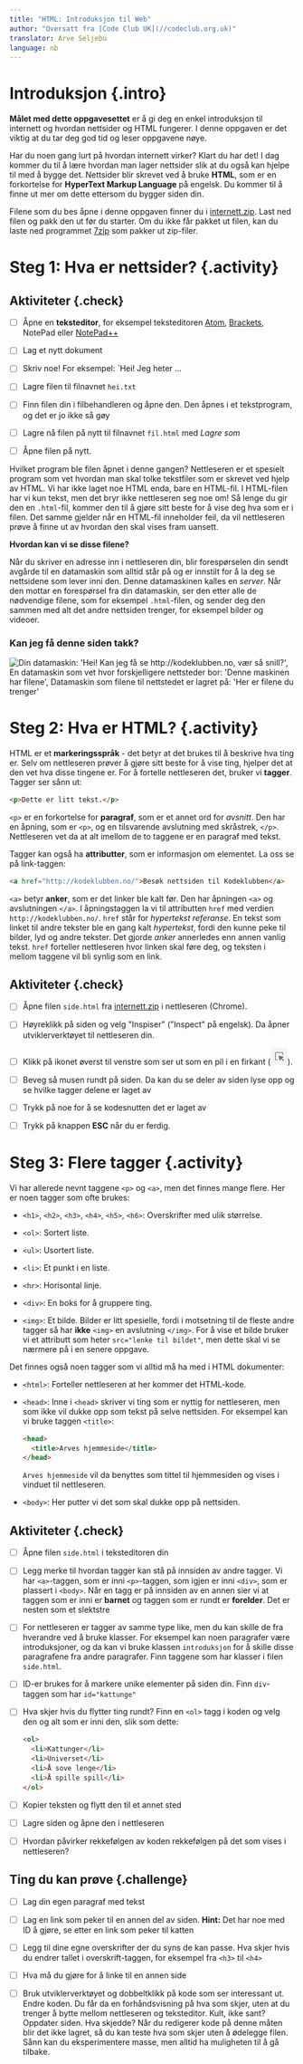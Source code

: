 ```yaml
---
title: "HTML: Introduksjon til Web"
author: "Oversatt fra [Code Club UK](//codeclub.org.uk)"
translator: Arve Seljebu
language: nb
---
```



# Introduksjon {.intro}

**Målet med dette oppgavesettet** er å gi deg en enkel introduksjon til
internett og hvordan nettsider og HTML fungerer. I denne oppgaven er det viktig
at du tar deg god tid og leser oppgavene nøye.

Har du noen gang lurt på hvordan internett virker? Klart du har det! I dag
kommer du til å lære hvordan man lager nettsider slik at du også kan hjelpe til
med å bygge det. Nettsider blir skrevet ved å bruke **HTML**, som er en
forkortelse for **HyperText Markup Language** på engelsk. Du kommer til å finne
ut mer om dette ettersom du bygger siden din.

Filene som du bes åpne i denne oppgaven finner du i
[internett.zip](internett.zip). Last ned filen og pakk den ut før du starter. Om
du ikke får pakket ut filen, kan du laste ned programmet
[7zip](http://www.7-zip.org/) som pakker ut zip-filer.


# Steg 1: Hva er nettsider? {.activity}

## Aktiviteter {.check}

- [ ] Åpne en **teksteditor**, for eksempel teksteditoren
  [Atom](http://atom.io), [Brackets](http://brackets.io/), NotePad eller [NotePad++](https://notepad-plus-plus.org/)

- [ ] Lag et nytt dokument

- [ ] Skriv noe! For eksempel: `Hei! Jeg heter ...

- [ ] Lagre filen til filnavnet `hei.txt`

- [ ] Finn filen din i filbehandleren og åpne den. Den åpnes i et tekstprogram,
  og det er jo ikke så gøy

- [ ] Lagre nå filen på nytt til filnavnet `fil.html` med *Lagre som*

- [ ] Åpne filen på nytt.

Hvilket program ble filen åpnet i denne gangen? Nettleseren er et spesielt
program som vet hvordan man skal tolke tekstfiler som er skrevet ved hjelp av
HTML. Vi har ikke laget noe HTML enda, bare en HTML-fil. I HTML-filen har vi kun
tekst, men det bryr ikke nettleseren seg noe om! Så lenge du gir den en
`.html`-fil, kommer den til å gjøre sitt beste for å vise deg hva som er i
filen. Det samme gjelder når en HTML-fil inneholder feil, da vil nettleseren
prøve å finne ut av hvordan den skal vises fram uansett.

**Hvordan kan vi se disse filene?**

Når du skriver en adresse inn i nettleseren din, blir forespørselen din sendt
avgårde til en datamaskin som alltid står på og er innstilt for å la deg se
nettsidene som lever inni den. Denne datamaskinen kalles en *server*. Når den
mottar en forespørsel fra din datamaskin, ser den etter alle de nødvendige
filene, som for eksempel `.html`-filen, og sender deg den sammen med alt det
andre nettsiden trenger, for eksempel bilder og videoer.

### Kan jeg få denne siden takk?

![Din datamaskin: 'Hei! Kan jeg få se http://kodeklubben.no, vær så snill?', En
datamaskin som vet hvor forskjelligere nettsteder bor: 'Denne maskinen har
filene', Datamaskin som filene til nettstedet er lagret på: 'Her er filene du
trenger'](webdialog.png)


# Steg 2: Hva er HTML? {.activity}

HTML er et **markeringsspråk** - det betyr at det brukes til å beskrive hva ting
er. Selv om nettleseren prøver å gjøre sitt beste for å vise ting, hjelper det
at den vet hva disse tingene er. For å fortelle nettleseren det, bruker vi
**tagger**. Tagger ser sånn ut:

```html
<p>Dette er litt tekst.</p>
```

`<p>` er en forkortelse for **paragraf**, som er et annet ord for _avsnitt_. Den
har en åpning, som er `<p>`, og en tilsvarende avslutning med skråstrek, `</p>`.
Nettleseren vet da at alt imellom de to taggene er en paragraf med tekst.

Tagger kan også ha **attributter**, som er informasjon om elementet. La oss se
på link-taggen:

```html
<a href="http://kodeklubben.no/">Besøk nettsiden til Kodeklubben</a>
```

`<a>` betyr **anker**, som er det linker ble kalt før. Den har åpningen `<a>` og
avslutningen `</a>`. I åpningstaggen la vi til attributten `href` med verdien
`http://kodeklubben.no/`. `href` står for *hypertekst referanse*. En tekst som
linket til andre tekster ble en gang kalt *hypertekst*, fordi den kunne peke til
bilder, lyd og andre tekster. Det gjorde *anker* annerledes enn annen vanlig
tekst. `href` forteller nettleseren hvor linken skal føre deg, og teksten i
mellom taggene vil bli synlig som en link.

## Aktiviteter {.check}

- [ ] Åpne filen `side.html` fra [internett.zip](internett.zip) i nettleseren (Chrome).

- [ ] Høyreklikk på siden og velg "Inspiser" ("Inspect" på engelsk). Da åpner utviklerverktøyet til nettleseren din.

- [ ] Klikk på ikonet øverst til venstre som ser ut som en pil i en firkant (![Bilde av "Pick element" ikon](pickelement.png)).

- [ ] Beveg så musen rundt på siden. Da kan du se deler av siden lyse opp og se
  hvilke tagger delene er laget av

- [ ] Trykk på noe for å se kodesnutten det er laget av

- [ ] Trykk på knappen **ESC** når du er ferdig.


# Steg 3: Flere tagger {.activity}

Vi har allerede nevnt taggene `<p>` og `<a>`, men det finnes mange flere. Her er
noen tagger som ofte brukes:

- `<h1>`, `<h2>`, `<h3>`, `<h4>`, `<h5>`, `<h6>`: Overskrifter med ulik
  størrelse.

- `<ol>`: Sortert liste.

- `<ul>`: Usortert liste.

- `<li>`: Et punkt i en liste.

- `<hr>`: Horisontal linje.

- `<div>`: En boks for å gruppere ting.

- `<img>`: Et bilde. Bilder er litt spesielle, fordi i motsetning til de fleste
  andre tagger så har **ikke** `<img>` en avslutning `</img>`. For å vise et
  bilde bruker vi et attributt som heter `src="lenke til bildet"`, men dette
  skal vi se nærmere på i en senere oppgave.

Det finnes også noen tagger som vi alltid må ha med i HTML dokumenter:

- `<html>`: Forteller nettleseren at her kommer det HTML-kode.

- `<head>`: Inne i `<head>` skriver vi ting som er nyttig for nettleseren, men
  som ikke vil dukke opp som tekst på selve nettsiden. For eksempel kan vi bruke
  taggen `<title>`:

  ```html
  <head>
    <title>Arves hjemmeside</title>
  </head>
  ```

  `Arves hjemmeside` vil da benyttes som tittel til hjemmesiden og vises i
  vinduet til nettleseren.

- `<body>`: Her putter vi det som skal dukke opp på nettsiden.

## Aktiviteter {.check}

- [ ] Åpne filen `side.html` i teksteditoren din

- [ ] Legg merke til hvordan tagger kan stå på innsiden av andre tagger. Vi har
  `<a>`-taggen, som er inni `<p>`-taggen, som igjen er inni `<div>`, som er
  plassert i `<body>`. Når en tagg er på innsiden av en annen sier vi at taggen
  som er inni er **barnet** og taggen som er rundt er **forelder**. Det er
  nesten som et slektstre

- [ ] For nettleseren er tagger av samme type like, men du kan skille de fra
  hverandre ved å bruke klasser. For eksempel kan noen paragrafer være
  introduksjoner, og da kan vi bruke klassen `introduksjon` for å skille disse
  paragrafene fra andre paragrafer. Finn taggene som har klasser i filen `
  side.html `.

- [ ] ID-er brukes for å markere unike elementer på siden din. Finn `div`-taggen
  som har `id="kattunge"`

- [ ] Hva skjer hvis du flytter ting rundt? Finn en `<ol>` tagg i koden og velg
  den og alt som er inni den, slik som dette:

  ```html
  <ol>
    <li>Kattunger</li>
    <li>Universet</li>
    <li>Å sove lenge</li>
    <li>Å spille spill</li>
  </ol>
  ```

- [ ] Kopier teksten og flytt den til et annet sted

- [ ] Lagre siden og åpne den i nettleseren

- [ ] Hvordan påvirker rekkefølgen av koden rekkefølgen på det som vises i
  nettleseren?

## Ting du kan prøve {.challenge}

- [ ] Lag din egen paragraf med tekst

- [ ] Lag en link som peker til en annen del av siden. **Hint:** Det har noe med
  ID å gjøre, se etter en link som peker til katten

- [ ] Legg til dine egne overskrifter der du syns de kan passe. Hva skjer hvis
  du endrer tallet i overskrift-taggen, for eksempel fra `<h3>` til `<h4>`

- [ ] Hva må du gjøre for å linke til en annen side

- [ ] Bruk utviklerverktøyet og dobbeltklikk på kode som ser interessant ut.
  Endre koden. Du får da en forhåndsvisning på hva som skjer, uten at du trenger
  å bytte mellom nettleseren og teksteditor. Kult, ikke sant? Oppdater siden.
  Hva skjedde? Når du redigerer kode på denne måten blir det ikke lagret, så du
  kan teste hva som skjer uten å ødelegge filen. Sånn kan du eksperimentere
  masse, men alltid ha muligheten til å gå tilbake.
